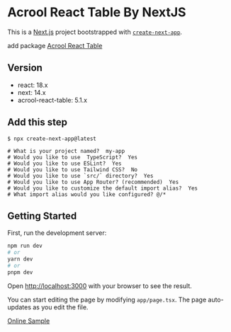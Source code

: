 # Acrool React Table By NextJS

This is a [Next.js](https://nextjs.org/) project bootstrapped with [`create-next-app`](https://github.com/vercel/next.js/tree/canary/packages/create-next-app).

add package [Acrool React Table](https://github.com/acrool/acrool-react-table)

## Version
- react: 18.x
- next: 14.x
- acrool-react-table: 5.1.x

## Add this step

```
$ npx create-next-app@latest

# What is your project named?  my-app
# Would you like to use  TypeScript?  Yes
# Would you like to use ESLint?  Yes
# Would you like to use Tailwind CSS?  No
# Would you like to use `src/` directory?  Yes
# Would you like to use App Router? (recommended)  Yes
# Would you like to customize the default import alias?  Yes
# What import alias would you like configured? @/*
```


## Getting Started

First, run the development server:

```bash
npm run dev
# or
yarn dev
# or
pnpm dev
```

Open [http://localhost:3000](http://localhost:3000) with your browser to see the result.

You can start editing the page by modifying `app/page.tsx`. The page auto-updates as you edit the file.

[Online Sample](https://acrool-react-table-nextjs.pages.dev/)
